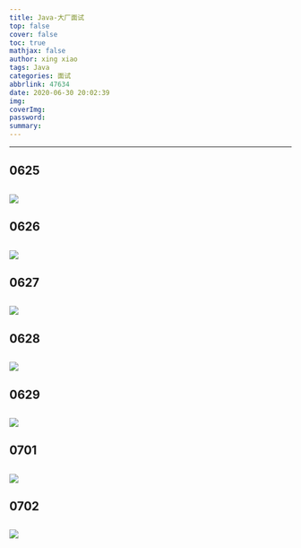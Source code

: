 ```yaml
---
title: Java-大厂面试
top: false
cover: false
toc: true
mathjax: false
author: xing xiao
tags: Java
categories: 面试
abbrlink: 47634
date: 2020-06-30 20:02:39
img:
coverImg:
password:
summary:
---
```

---  
## 0625
![](https://cdn.jsdelivr.net/gh/MoreInterests/CDN/P0625.jpg)
---
## 0626
![](https://cdn.jsdelivr.net/gh/MoreInterests/CDN/P0626.jpg)
---
## 0627
![](https://cdn.jsdelivr.net/gh/MoreInterests/CDN/P0627.jpg)
---
## 0628
![](https://cdn.jsdelivr.net/gh/MoreInterests/CDN/P0628.jpg)
---
## 0629
![](https://cdn.jsdelivr.net/gh/MoreInterests/CDN/P0629.jpg)
---
## 0701
![](https://cdn.jsdelivr.net/gh/MoreInterests/CDN/P0701.jpg)
---
## 0702
![](https://cdn.jsdelivr.net/gh/MoreInterests/CDN/P0702.jpg)
---